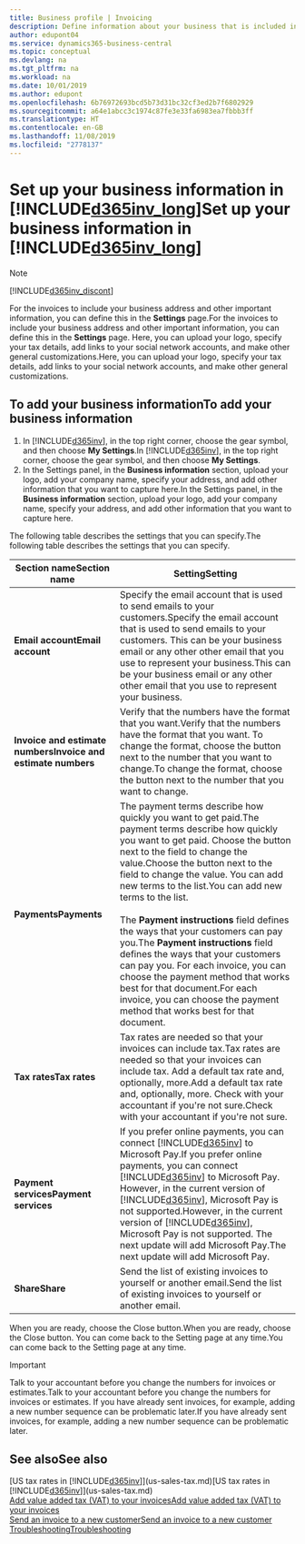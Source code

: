 ```yaml
---
title: Business profile | Invoicing
description: Define information about your business that is included in your invoices, such as your logo and company address.
author: edupont04
ms.service: dynamics365-business-central
ms.topic: conceptual
ms.devlang: na
ms.tgt_pltfrm: na
ms.workload: na
ms.date: 10/01/2019
ms.author: edupont
ms.openlocfilehash: 6b76972693bcd5b73d31bc32cf3ed2b7f6802929
ms.sourcegitcommit: a64e1abcc3c1974c87fe3e33fa6983ea7fbbb3ff
ms.translationtype: HT
ms.contentlocale: en-GB
ms.lasthandoff: 11/08/2019
ms.locfileid: "2778137"
---
```

# <a name="set-up-your-business-information-in-included365inv_longincludesd365inv_longmd"></a><span data-ttu-id="17610-103">Set up your business information in [!INCLUDE[d365inv_long](includes/d365inv_long.md)]</span><span class="sxs-lookup"><span data-stu-id="17610-103">Set up your business information in [!INCLUDE[d365inv_long](includes/d365inv_long.md)]</span></span>
> [!Note]
> [!INCLUDE[d365inv_discont](includes/d365inv_discont.md)]

<span data-ttu-id="17610-104">For the invoices to include your business address and other important information, you can define this in the **Settings** page.</span><span class="sxs-lookup"><span data-stu-id="17610-104">For the invoices to include your business address and other important information, you can define this in the **Settings** page.</span></span> <span data-ttu-id="17610-105">Here, you can upload your logo, specify your tax details, add links to your social network accounts, and make other general customizations.</span><span class="sxs-lookup"><span data-stu-id="17610-105">Here, you can upload your logo, specify your tax details, add links to your social network accounts, and make other general customizations.</span></span>  

## <a name="to-add-your-business-information"></a><span data-ttu-id="17610-106">To add your business information</span><span class="sxs-lookup"><span data-stu-id="17610-106">To add your business information</span></span>

1. <span data-ttu-id="17610-107">In [!INCLUDE[d365inv](includes/d365inv.md)], in the top right corner, choose the gear symbol, and then choose **My Settings**.</span><span class="sxs-lookup"><span data-stu-id="17610-107">In [!INCLUDE[d365inv](includes/d365inv.md)], in the top right corner, choose the gear symbol, and then choose **My Settings**.</span></span>  
2. <span data-ttu-id="17610-108">In the Settings panel, in the **Business information** section, upload your logo, add your company name, specify your address, and add other information that you want to capture here.</span><span class="sxs-lookup"><span data-stu-id="17610-108">In the Settings panel, in the **Business information** section, upload your logo, add your company name, specify your address, and add other information that you want to capture here.</span></span>  

<span data-ttu-id="17610-109">The following table describes the settings that you can specify.</span><span class="sxs-lookup"><span data-stu-id="17610-109">The following table describes the settings that you can specify.</span></span>  


|<span data-ttu-id="17610-110">Section name</span><span class="sxs-lookup"><span data-stu-id="17610-110">Section name</span></span>  |<span data-ttu-id="17610-111">Setting</span><span class="sxs-lookup"><span data-stu-id="17610-111">Setting</span></span>  |
|--------------|---------|
|<span data-ttu-id="17610-112">**Email account**</span><span class="sxs-lookup"><span data-stu-id="17610-112">**Email account**</span></span>|<span data-ttu-id="17610-113">Specify the email account that is used to send emails to your customers.</span><span class="sxs-lookup"><span data-stu-id="17610-113">Specify the email account that is used to send emails to your customers.</span></span> <span data-ttu-id="17610-114">This can be your business email or any other other email that you use to represent your business.</span><span class="sxs-lookup"><span data-stu-id="17610-114">This can be your business email or any other other email that you use to represent your business.</span></span>|
|<span data-ttu-id="17610-115">**Invoice and estimate numbers**</span><span class="sxs-lookup"><span data-stu-id="17610-115">**Invoice and estimate numbers**</span></span>|<span data-ttu-id="17610-116">Verify that the numbers have the format that you want.</span><span class="sxs-lookup"><span data-stu-id="17610-116">Verify that the numbers have the format that you want.</span></span> <span data-ttu-id="17610-117">To change the format, choose the button next to the number that you want to change.</span><span class="sxs-lookup"><span data-stu-id="17610-117">To change the format, choose the button next to the number that you want to change.</span></span>|
|<span data-ttu-id="17610-118">**Payments**</span><span class="sxs-lookup"><span data-stu-id="17610-118">**Payments**</span></span>|<span data-ttu-id="17610-119">The payment terms describe how quickly you want to get paid.</span><span class="sxs-lookup"><span data-stu-id="17610-119">The payment terms describe how quickly you want to get paid.</span></span> <span data-ttu-id="17610-120">Choose the button next to the field to change the value.</span><span class="sxs-lookup"><span data-stu-id="17610-120">Choose the button next to the field to change the value.</span></span> <span data-ttu-id="17610-121">You can add new terms to the list.</span><span class="sxs-lookup"><span data-stu-id="17610-121">You can add new terms to the list.</span></span> </br> </br> <span data-ttu-id="17610-122">The **Payment instructions** field defines the ways that your customers can pay you.</span><span class="sxs-lookup"><span data-stu-id="17610-122">The **Payment instructions** field defines the ways that your customers can pay you.</span></span> <span data-ttu-id="17610-123">For each invoice, you can choose the payment method that works best for that document.</span><span class="sxs-lookup"><span data-stu-id="17610-123">For each invoice, you can choose the payment method that works best for that document.</span></span>|
|<span data-ttu-id="17610-124">**Tax rates**</span><span class="sxs-lookup"><span data-stu-id="17610-124">**Tax rates**</span></span>|<span data-ttu-id="17610-125">Tax rates are needed so that your invoices can include tax.</span><span class="sxs-lookup"><span data-stu-id="17610-125">Tax rates are needed so that your invoices can include tax.</span></span> <span data-ttu-id="17610-126">Add a default tax rate and, optionally, more.</span><span class="sxs-lookup"><span data-stu-id="17610-126">Add a default tax rate and, optionally, more.</span></span> <span data-ttu-id="17610-127">Check with your accountant if you're not sure.</span><span class="sxs-lookup"><span data-stu-id="17610-127">Check with your accountant if you're not sure.</span></span>|
|<span data-ttu-id="17610-128">**Payment services**</span><span class="sxs-lookup"><span data-stu-id="17610-128">**Payment services**</span></span>|<span data-ttu-id="17610-129">If you prefer online payments, you can connect [!INCLUDE[d365inv](includes/d365inv.md)] to Microsoft Pay.</span><span class="sxs-lookup"><span data-stu-id="17610-129">If you prefer online payments, you can connect [!INCLUDE[d365inv](includes/d365inv.md)] to Microsoft Pay.</span></span> <span data-ttu-id="17610-130">However, in the current version of [!INCLUDE[d365inv](includes/d365inv.md)], Microsoft Pay is not supported.</span><span class="sxs-lookup"><span data-stu-id="17610-130">However, in the current version of [!INCLUDE[d365inv](includes/d365inv.md)], Microsoft Pay is not supported.</span></span> <span data-ttu-id="17610-131">The next update will add Microsoft Pay.</span><span class="sxs-lookup"><span data-stu-id="17610-131">The next update will add Microsoft Pay.</span></span>|
|<span data-ttu-id="17610-132">**Share**</span><span class="sxs-lookup"><span data-stu-id="17610-132">**Share**</span></span>|<span data-ttu-id="17610-133">Send the list of existing invoices to yourself or another email.</span><span class="sxs-lookup"><span data-stu-id="17610-133">Send the list of existing invoices to yourself or another email.</span></span>|

<span data-ttu-id="17610-134">When you are ready, choose the Close button.</span><span class="sxs-lookup"><span data-stu-id="17610-134">When you are ready, choose the Close button.</span></span> <span data-ttu-id="17610-135">You can come back to the Setting page at any time.</span><span class="sxs-lookup"><span data-stu-id="17610-135">You can come back to the Setting page at any time.</span></span>  

> [!IMPORTANT]  
> <span data-ttu-id="17610-136">Talk to your accountant before you change the numbers for invoices or estimates.</span><span class="sxs-lookup"><span data-stu-id="17610-136">Talk to your accountant before you change the numbers for invoices or estimates.</span></span> <span data-ttu-id="17610-137">If you have already sent invoices, for example, adding a new number sequence can be problematic later.</span><span class="sxs-lookup"><span data-stu-id="17610-137">If you have already sent invoices, for example, adding a new number sequence can be problematic later.</span></span>  

## <a name="see-also"></a><span data-ttu-id="17610-138">See also</span><span class="sxs-lookup"><span data-stu-id="17610-138">See also</span></span>
<span data-ttu-id="17610-139">[US tax rates in [!INCLUDE[d365inv](includes/d365inv.md)]](us-sales-tax.md)</span><span class="sxs-lookup"><span data-stu-id="17610-139">[US tax rates in [!INCLUDE[d365inv](includes/d365inv.md)]](us-sales-tax.md)</span></span>  
[<span data-ttu-id="17610-140">Add value added tax (VAT) to your invoices</span><span class="sxs-lookup"><span data-stu-id="17610-140">Add value added tax (VAT) to your invoices</span></span>](add-vat.md)  
[<span data-ttu-id="17610-141">Send an invoice to a new customer</span><span class="sxs-lookup"><span data-stu-id="17610-141">Send an invoice to a new customer</span></span>](send-invoice.md)  
[<span data-ttu-id="17610-142">Troubleshooting</span><span class="sxs-lookup"><span data-stu-id="17610-142">Troubleshooting</span></span>](about-troubleshooting.md)  
